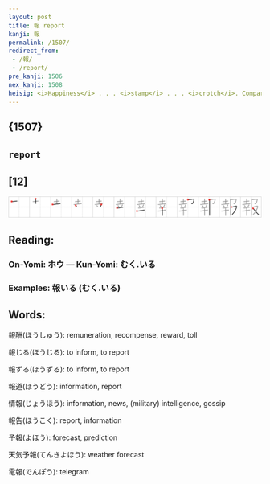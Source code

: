 ```yaml
---
layout: post
title: 報 report
kanji: 報
permalink: /1507/
redirect_from:
 - /報/
 - /report/
pre_kanji: 1506
nex_kanji: 1508
heisig: <i>Happiness</i> . . . <i>stamp</i> . . . <i>crotch</i>. Compare frame 1501.
---
```


## {1507}

## `report`

## [12]

<div class="stroke"><img src="../images/E5A0B1.png" /></div>

## Reading:

### On-Yomi: ホウ &mdash; Kun-Yomi: むく.いる

### Examples: 報いる (むく.いる)

## Words:

報酬(ほうしゅう): remuneration, recompense, reward, toll

報じる(ほうじる): to inform, to report

報ずる(ほうずる): to inform, to report

報道(ほうどう): information, report

情報(じょうほう): information, news, (military) intelligence, gossip

報告(ほうこく): report, information

予報(よほう): forecast, prediction

天気予報(てんきよほう): weather forecast

電報(でんぽう): telegram
